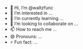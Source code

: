 - 👋 Hi, I’m @waltzfunc
- 👀 I’m interested in ...
- 🌱 I’m currently learning ...
- 💞️ I’m looking to collaborate on ...
- 📫 How to reach me ...
- 😄 Pronouns: ...
- ⚡ Fun fact: ...

<!---
waltzfunc/waltzfunc is a ✨ special ✨ repository because its `README.md` (this file) appears on your GitHub profile.
You can click the Preview link to take a look at your changes.
--->
